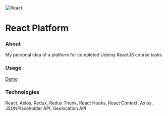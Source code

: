 ![React](https://github.com/ermondel/wiki/blob/master/files/icons48b/React48b.png)

# React Platform

### About

My personal idea of a platform for completed Udemy ReactJS course tasks.

### Usage

[Demo](https://ermondel.github.io/react-platform)

### Technologies

React, Axios, Redux, Redux Thunk, React Hooks, React Context, Axios, JSONPlaceholder API, Geolocation API
